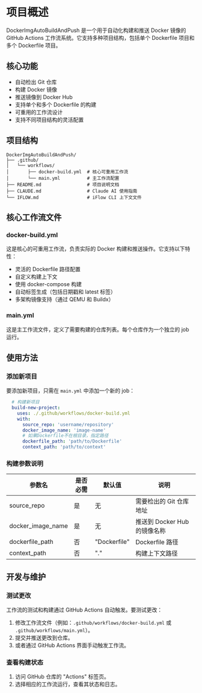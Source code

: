 # 项目概述

DockerImgAutoBuildAndPush 是一个用于自动化构建和推送 Docker 镜像的 GitHub Actions 工作流系统。它支持多种项目结构，包括单个 Dockerfile 项目和多个 Dockerfile 项目。

## 核心功能

- 自动检出 Git 仓库
- 构建 Docker 镜像
- 推送镜像到 Docker Hub
- 支持单个和多个 Dockerfile 的构建
- 可重用的工作流设计
- 支持不同项目结构的灵活配置

## 项目结构

```
DockerImgAutoBuildAndPush/
├── .github/
│   └── workflows/
│       ├── docker-build.yml  # 核心可重用工作流
│       └── main.yml          # 主工作流配置
├── README.md                 # 项目说明文档
├── CLAUDE.md                 # Claude AI 使用指南
└── IFLOW.md                  # iFlow CLI 上下文文件
```

## 核心工作流文件

### docker-build.yml

这是核心的可重用工作流，负责实际的 Docker 构建和推送操作。它支持以下特性：

- 灵活的 Dockerfile 路径配置
- 自定义构建上下文
- 使用 docker-compose 构建
- 自动标签生成（包括日期戳和 latest 标签）
- 多架构镜像支持（通过 QEMU 和 Buildx）

### main.yml

这是主工作流文件，定义了需要构建的仓库列表。每个仓库作为一个独立的 job 运行。

## 使用方法

### 添加新项目

要添加新项目，只需在 `main.yml` 中添加一个新的 job：

```yaml
  # 构建新项目
  build-new-project:
    uses: ./.github/workflows/docker-build.yml
    with:
      source_repo: 'username/repository'
      docker_image_name: 'image-name'
      # 如果Dockerfile不在根目录，指定路径
      dockerfile_path: 'path/to/Dockerfile'
      context_path: 'path/to/context'
```

### 构建参数说明

| 参数名 | 是否必需 | 默认值 | 说明 |
|--------|---------|--------|------|
| source_repo | 是 | 无 | 需要检出的 Git 仓库地址 |
| docker_image_name | 是 | 无 | 推送到 Docker Hub 的镜像名称 |
| dockerfile_path | 否 | "Dockerfile" | Dockerfile 路径 |
| context_path | 否 | "." | 构建上下文路径 |

## 开发与维护

### 测试更改

工作流的测试和构建通过 GitHub Actions 自动触发。要测试更改：
1. 修改工作流文件（例如：`.github/workflows/docker-build.yml` 或 `.github/workflows/main.yml`）。
2. 提交并推送更改到仓库。
3. 或者通过 GitHub Actions 界面手动触发工作流。

### 查看构建状态

1. 访问 GitHub 仓库的 "Actions" 标签页。
2. 选择相应的工作流运行，查看其状态和日志。